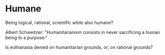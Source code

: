 # Humane

Being logical, rational, scientific while also humane? 

Albert Schweitzer: "Humanitarianism consists in never sacrificing a human being to a purpose."

Is euthanasia denied on humanitarian grounds, or, on rational grounds?  

